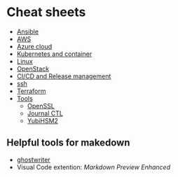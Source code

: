 Cheat sheets
============

* [Ansible](ansible/)
* [AWS](aws/README.md)
* [Azure cloud](azure/)
* [Kubernetes and container](k8s_and_container/README.md)
* [Linux](linux/)
* [OpenStack](openstack.md)
* [CI/CD and Release management](cicd/README.md)
* [ssh](tools/ssh.md)
* [Terraform](terraform/)
* [Tools](tools/)
  * [OpenSSL](tools/openssl.md)
  * [Journal CTL](tool/journalctl.md)
  * [YubiHSM2](tools/yubihsm2.md)

Helpful tools for makedown
--------------------------

* [ghostwriter](http://github.com/wereturtle/ghostwriter)
* Visual Code extention: *Markdown Preview Enhanced*
